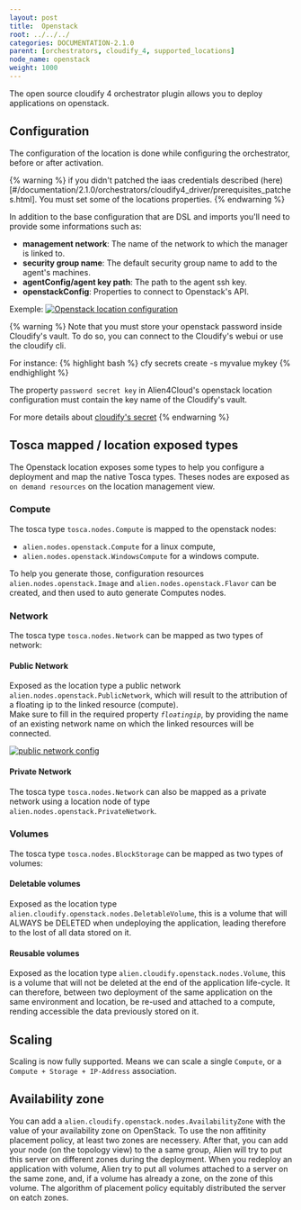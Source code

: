 ```yaml
---
layout: post
title:  Openstack
root: ../../../
categories: DOCUMENTATION-2.1.0
parent: [orchestrators, cloudify_4, supported_locations]
node_name: openstack
weight: 1000
---
```


The open source cloudify 4 orchestrator plugin allows you to deploy applications on openstack.

## Configuration
The configuration of the location is done while configuring the orchestrator, before or after activation.

{% warning %}
if you didn't patched the iaas credentials described (here)[#/documentation/2.1.0/orchestrators/cloudify4_driver/prerequisites_patches.html].
You must set some of the locations properties.
{% endwarning %}

In addition to the base configuration that are DSL and imports you'll need to provide some informations such as:

  - __management network__: The name of the network to which the manager is linked to.
  - __security group name__: The default security group name to add to the agent's machines.
  - __agentConfig/agent key path__: The path to the agent ssh key.
  - __openstackConfig__: Properties to connect to Openstack's API.

Exemple:
[![Openstack location configuration][config_location_openstack]][config_location_openstack]

{% warning %}
Note that you must store your openstack password inside Cloudify's vault. 
To do so, you can connect to the Cloudify's webui or use the cloudify cli.

For instance:
{% highlight bash %}
cfy secrets create -s myvalue mykey
{% endhighlight %}

The property `password secret key` in Alien4Cloud's openstack location configuration must contain the key name of the Cloudify's vault.  
  
For more details about [cloudify's secret](http://docs.getcloudify.org/4.3.0/manager/using-secrets/)
{% endwarning %}

## Tosca mapped / location exposed types
The Openstack location exposes some types to help you configure a deployment and map the native Tosca types. Theses nodes are exposed as `on demand resources` on the location management view.  

### Compute
The tosca type `tosca.nodes.Compute` is mapped to the openstack nodes:

 - `alien.nodes.openstack.Compute` for a linux compute,
 - `alien.nodes.openstack.WindowsCompute` for a windows compute.

To help you generate those, configuration resources `alien.nodes.openstack.Image` and `alien.nodes.openstack.Flavor` can be created, and then used to auto generate Computes nodes.

### Network
The tosca type `tosca.nodes.Network` can be mapped as two types of network:

#### Public Network
Exposed as the location type a public network `alien.nodes.openstack.PublicNetwork`, which will result to the attribution of a floating ip to the linked resource (compute).  
Make sure to fill in the required property *`floatingip`*, by providing the name of an existing network name on which the linked resources will be connected.

[![public network config][pub_net_floatingIP]][pub_net_floatingIP]

#### Private Network
The tosca type `tosca.nodes.Network` can also be mapped as a private network using a location node of type `alien.nodes.openstack.PrivateNetwork`.  

### Volumes
The tosca type `tosca.nodes.BlockStorage` can be mapped as two types of volumes:  

#### Deletable volumes
Exposed as the location type `alien.cloudify.openstack.nodes.DeletableVolume`, this is a volume that will ALWAYS be DELETED when undeploying the application, leading therefore to the lost of all data stored on it.

#### Reusable volumes
Exposed as the location type `alien.cloudify.openstack.nodes.Volume`, this is a volume that will not be deleted at the end of the application life-cycle. It can therefore, between two deployment of the same application on the same environment and location, be re-used and attached to a compute, rending accessible the data previously stored on it.

## Scaling
Scaling is now fully supported. Means we can scale a single `Compute`, or a `Compute + Storage + IP-Address` association.

## Availability zone
You can add a `alien.cloudify.openstack.nodes.AvailabilityZone` with the value of your availability zone on OpenStack. To use the non affitinity placement policy, at least two zones are necessery. After that, you can add your node (on the topology view) to the a same group, Alien will try to put this server on different zones during the deployment. When you redeploy an application with volume, Alien try to put all volumes attached to a server on the same zone, and, if a volume has already a zone, on the zone of this volume. The algorithm of placement policy equitably distributed the server on eatch zones.


[pub_net_floatingIP]: ../../images/cloudify3_driver/pub_net_config.png  "public network config"
[config_location_openstack]: ../../images/cloudify3_driver/config_location_openstack.png  "Openstack location configuration"
